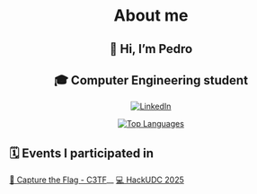 <center>
<h1>About me</h1>


<h2>👋 Hi, I’m Pedro</h2>
<h2>🎓 Computer Engineering student</h2>

[![LinkedIn](https://img.shields.io/badge/LinkedIn-Connect-blue)](https://www.linkedin.com/in/pedro-saavedra-rubinos-04b691297/?originalSubdomain=es)

[![Top Languages](https://github-readme-stats.vercel.app/api/top-langs/?username=PedroSaavedraR&layout=compact)](https://github.com/PedroSaavedraR/github-readme-stats)

</center>

<h2>🗓️ Events I participated in</h2>
<a href="https://citic.udc.es/citic-cyber-competition-c3tf-la-competicion-de-ciberseguridad-que-pone-a-prueba-las-habilidades-de-los-estudiantes/"> 🚩 Capture the Flag - C3TF</a>__
<a href="https://hackudc.gpul.org"> 💻 HackUDC 2025</a>
